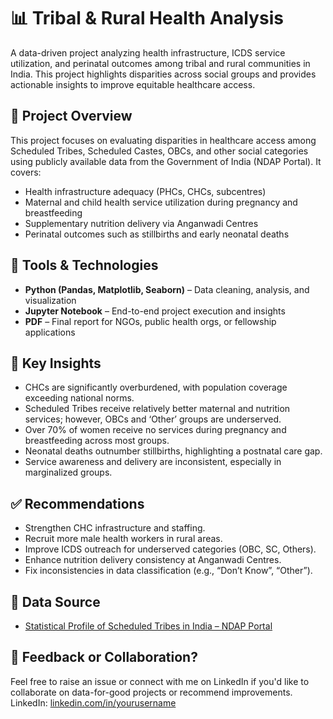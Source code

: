 # 📊 Tribal & Rural Health Analysis

A data-driven project analyzing health infrastructure, ICDS service utilization, and perinatal outcomes among tribal and rural communities in India. This project highlights disparities across social groups and provides actionable insights to improve equitable healthcare access.

## 🧭 Project Overview

This project focuses on evaluating disparities in healthcare access among Scheduled Tribes, Scheduled Castes, OBCs, and other social categories using publicly available data from the Government of India (NDAP Portal). It covers:

- Health infrastructure adequacy (PHCs, CHCs, subcentres)
- Maternal and child health service utilization during pregnancy and breastfeeding
- Supplementary nutrition delivery via Anganwadi Centres
- Perinatal outcomes such as stillbirths and early neonatal deaths

## 🧰 Tools & Technologies

- **Python (Pandas, Matplotlib, Seaborn)** – Data cleaning, analysis, and visualization
- **Jupyter Notebook** – End-to-end project execution and insights
- **PDF** – Final report for NGOs, public health orgs, or fellowship applications

## 📌 Key Insights

- CHCs are significantly overburdened, with population coverage exceeding national norms.
- Scheduled Tribes receive relatively better maternal and nutrition services; however, OBCs and ‘Other’ groups are underserved.
- Over 70% of women receive no services during pregnancy and breastfeeding across most groups.
- Neonatal deaths outnumber stillbirths, highlighting a postnatal care gap.
- Service awareness and delivery are inconsistent, especially in marginalized groups.

## ✅ Recommendations

- Strengthen CHC infrastructure and staffing.
- Recruit more male health workers in rural areas.
- Improve ICDS outreach for underserved categories (OBC, SC, Others).
- Enhance nutrition delivery consistency at Anganwadi Centres.
- Fix inconsistencies in data classification (e.g., “Don’t Know”, “Other”).

## 📎 Data Source

- [Statistical Profile of Scheduled Tribes in India – NDAP Portal](https://ndap.niti.gov.in/collection/Statistical%20Profile%20of%20Scheduled%20Tribes%20in%20India%20-%202013/68)

## 📣 Feedback or Collaboration?

Feel free to raise an issue or connect with me on LinkedIn if you'd like to collaborate on data-for-good projects or recommend improvements.
LinkedIn: [linkedin.com/in/yourusername](https://www.linkedin.com/in/nagalakshmi-965934221)



